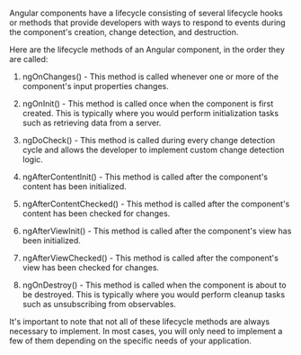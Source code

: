 Angular components have a lifecycle consisting of several lifecycle hooks or methods that provide developers with ways to respond to events during the component's creation, change detection, and destruction.

Here are the lifecycle methods of an Angular component, in the order they are called:

1. ngOnChanges() - This method is called whenever one or more of the component's input properties changes.

2. ngOnInit() - This method is called once when the component is first created. This is typically where you would perform initialization tasks such as retrieving data from a server.

3. ngDoCheck() - This method is called during every change detection cycle and allows the developer to implement custom change detection logic.

4. ngAfterContentInit() - This method is called after the component's content has been initialized.

5. ngAfterContentChecked() - This method is called after the component's content has been checked for changes.

6. ngAfterViewInit() - This method is called after the component's view has been initialized.

7. ngAfterViewChecked() - This method is called after the component's view has been checked for changes.

8. ngOnDestroy() - This method is called when the component is about to be destroyed. This is typically where you would perform cleanup tasks such as unsubscribing from observables.

It's important to note that not all of these lifecycle methods are always necessary to implement. In most cases, you will only need to implement a few of them depending on the specific needs of your application.
